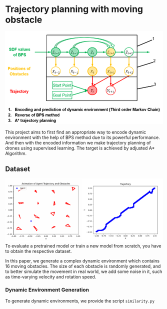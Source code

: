 # Trajectory planning with moving obstacle

<div style="text-align: center">
<img src="media/379565c6cb93534ab773dba81eb443f.png" width="600"/>
</div>

This project aims to first find an appropriate way to encode dynamic environment with the help of BPS method due to its powerful performance. And then with the encoded information
we make trajectory planning of drones using supervised learning. The target is achieved by adjusted A* Algorithm.

## Dataset
<div style="text-align: center">
<img src="media/66e8411ad075e7c36c4cc27f16722c8.png" width="600"/>
</div>
To evaluate a pretrained model or train a new model from scratch, you have to obtain the respective dataset.

In this paper, we generate a complex dynamic environment which contains 16 moving obstacles. The size of each obstacle is randomly generated, and to better simulate the movement in real world, we add some noise in it, such as time-varying velocity and rotation speed.

### Dynamic Environment Generation
To generate dynamic environments, we provide the script `similarity.py`




